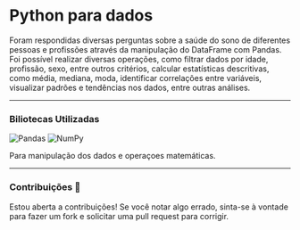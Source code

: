 # Python para dados
Foram respondidas diversas perguntas sobre a saúde do sono de diferentes pessoas e profissões através da manipulação do DataFrame com Pandas. Foi possível realizar diversas operações, como filtrar dados por idade, profissão, sexo, entre outros critérios, calcular estatísticas descritivas, como média, mediana, moda, identificar correlações entre variáveis, visualizar padrões e tendências nos dados, entre outras análises. 

<hr>

### Biliotecas Utilizadas
![Pandas](https://img.shields.io/badge/pandas-%23150458.svg?style=for-the-badge&logo=pandas&logoColor=white)
![NumPy](https://img.shields.io/badge/numpy-%23013243.svg?style=for-the-badge&logo=numpy&logoColor=white)

Para manipulação dos dados e operaçoes matemáticas. 

<hr>

### Contribuições 🎯

Estou aberta a contribuições! Se você notar algo errado, sinta-se à vontade para fazer um fork e solicitar uma pull request para corrigir. 
